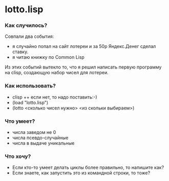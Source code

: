lotto.lisp
=========
### Как случилось? ####
Совпали два события: 
* я случайно попал на сайт лотереи и за 50р Яндекс.Денег сделал ставку. 
* я читаю книжку по Common Lisp

Из этих событий вытекло то, что я решил написать первую программу на clisp, создающую набор чисел для лотереи. 

### Как использовать? ####

+ clisp
++ если нет, то надо поставить:-)
+ (load "lotto.lisp")
+ (lotto <сколько чисел нужно> <из скольки выбираем>)
 

### Что умеет? ####

+ числа заведом не 0
+ числа псевдо-случайные
+ числа в выдаче уникальные

### Что хочу? ####

+ Если кто-то умеет делать циклы более правильно, то напишите как?
+ Если знаете, как запустить это из командной строки, то тоже?